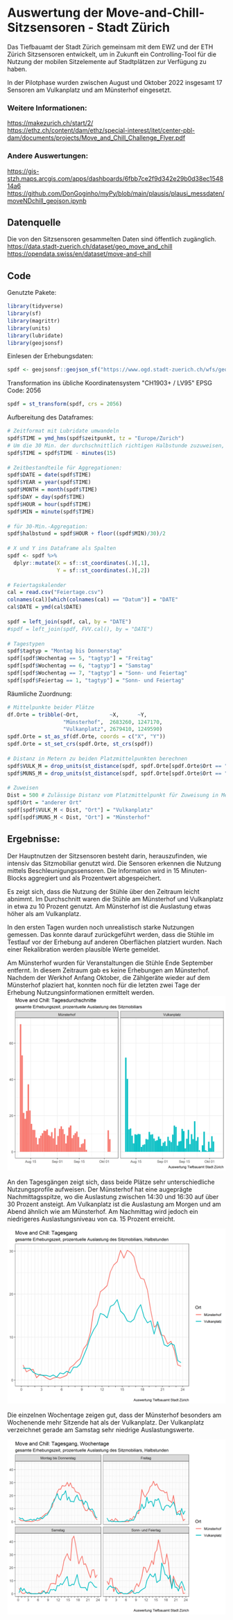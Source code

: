 # Auswertung der Move-and-Chill-Sitzsensoren - Stadt Zürich

Das Tiefbauamt der Stadt Zürich gemeinsam mit dem EWZ und der ETH Zürich Sitzsensoren entwickelt, um in Zukunft ein Controlling-Tool für die Nutzung der mobilen Sitzelemente auf Stadtplätzen zur Verfügung zu haben.

In der Pilotphase wurden zwischen August und Oktober 2022 insgesamt 17 Sensoren am Vulkanplatz und am Münsterhof eingesetzt. 

### Weitere Informationen:
https://makezurich.ch/start/2/  
https://ethz.ch/content/dam/ethz/special-interest/itet/center-pbl-dam/documents/projects/Move_and_Chill_Challenge_Flyer.pdf

### Andere Auswertungen:
https://gis-stzh.maps.arcgis.com/apps/dashboards/6fbb7ce2f9d342e29b0d38ec154814a6  
https://github.com/DonGoginho/myPy/blob/main/plausis/plausi_messdaten/moveNDchill_geojson.ipynb  

## Datenquelle
Die von den Sitzsensoren gesammelten Daten sind öffentlich zugänglich.  
https://data.stadt-zuerich.ch/dataset/geo_move_and_chill  
https://opendata.swiss/en/dataset/move-and-chill

## Code
Genutzte Pakete:
```R
library(tidyverse)
library(sf)
library(magrittr)
library(units)
library(lubridate)
library(geojsonsf)
```

Einlesen der Erhebungsdaten:
```R
spdf <- geojsonsf::geojson_sf("https://www.ogd.stadt-zuerich.ch/wfs/geoportal/Move_and_Chill?service=WFS&version=1.1.0&request=GetFeature&outputFormat=GeoJSON&typename=view_moveandchill")
```

Transformation ins übliche Koordinatensystem "CH1903+ / LV95" EPSG Code: 2056
```R
spdf = st_transform(spdf, crs = 2056)
```

Aufbereitung des Dataframes:
```R
# Zeitformat mit Lubridate umwandeln
spdf$TIME = ymd_hms(spdf$zeitpunkt, tz = "Europe/Zurich")
# Um die 30 Min. der durchschnittlich richtigen Halbstunde zuzuweisen, werden 15 Min. abgezogen. 
spdf$TIME = spdf$TIME - minutes(15)

# Zeitbestandteile für Aggregationen:
spdf$DATE = date(spdf$TIME)
spdf$YEAR = year(spdf$TIME)
spdf$MONTH = month(spdf$TIME)
spdf$DAY = day(spdf$TIME)
spdf$HOUR = hour(spdf$TIME)
spdf$MIN = minute(spdf$TIME)

# für 30-Min.-Aggregation:
spdf$halbstund = spdf$HOUR + floor((spdf$MIN)/30)/2

# X und Y ins Dataframe als Spalten
spdf <- spdf %>%
  dplyr::mutate(X = sf::st_coordinates(.)[,1],
                Y = sf::st_coordinates(.)[,2])
                
# Feiertagskalender
cal = read.csv("Feiertage.csv")
colnames(cal)[which(colnames(cal) == "Datum")] = "DATE"
cal$DATE = ymd(cal$DATE)

spdf = left_join(spdf, cal, by = "DATE")
#spdf = left_join(spdf, FVV.cal(), by = "DATE")

# Tagestypen
spdf$tagtyp = "Montag bis Donnerstag"
spdf[spdf$Wochentag == 5, "tagtyp"] = "Freitag"
spdf[spdf$Wochentag == 6, "tagtyp"] = "Samstag"
spdf[spdf$Wochentag == 7, "tagtyp"] = "Sonn- und Feiertag"
spdf[spdf$Feiertag == 1, "tagtyp"] = "Sonn- und Feiertag"
```

Räumliche Zuordnung:
```R
# Mittelpunkte beider Plätze
df.Orte = tribble(~Ort,          ~X,      ~Y,
                  "Münsterhof",  2683260, 1247170,
                  "Vulkanplatz", 2679410, 1249590)
spdf.Orte = st_as_sf(df.Orte, coords = c("X", "Y"))
spdf.Orte = st_set_crs(spdf.Orte, st_crs(spdf))

# Distanz in Metern zu beiden Platzmittelpunkten berechnen
spdf$VULK_M = drop_units(st_distance(spdf, spdf.Orte[spdf.Orte$Ort == "Vulkanplatz",]))
spdf$MUNS_M = drop_units(st_distance(spdf, spdf.Orte[spdf.Orte$Ort == "Münsterhof",]))

# Zuweisen
Dist = 500 # Zulässige Distanz vom Platzmittelpunkt für Zuweisung in Metern
spdf$Ort = "anderer Ort"
spdf[spdf$VULK_M < Dist, "Ort"] = "Vulkanplatz"
spdf[spdf$MUNS_M < Dist, "Ort"] = "Münsterhof"
```

## Ergebnisse:  
Der Hauptnutzen der Sitzsensoren besteht darin, herauszufinden, wie intensiv das Sitzmobiliar genutzt wird. Die Sensoren erkennen die Nutzung mittels Beschleunigungssensoren. Die Information wird in 15 Minuten-Blocks aggregiert und als Prozentwert abgespeichert.   

Es zeigt sich, dass die Nutzung der Stühle über den Zeitraum leicht abnimmt. Im Durchschnitt waren die Stühle am Münsterhof und Vulkanplatz in etwa zu 10 Prozent genutzt. Am Münsterhof ist die Auslastung etwas höher als am Vulkanplatz.

In den ersten Tagen wurden noch unrealistisch starke Nutzungen gemessen. Das konnte darauf zurückgeführt werden, dass die Stühle im Testlauf vor der Erhebung auf anderen Oberflächen platziert wurden. Nach einer Rekalibration werden plausible Werte gemeldet. 

Am Münsterhof wurden für Veranstaltungen die Stühle Ende September entfernt. In diesem Zeitraum gab es keine Erhebungen am Münsterhof. Nachdem der Werkhof Anfang Oktober, die Zählgeräte wieder auf dem Münsterhof plaziert hat, konnten noch für die letzten zwei Tage der Erhebung Nutzungsinformationen ermittelt werden.
![alt text](https://github.com/floriafa/moveandchill/blob/main/tage.png)

   
An den Tagesgängen zeigt sich, dass beide Plätze sehr unterschiedliche Nutzungsprofile aufweisen. Der Münsterhof hat eine augeprägte Nachmittagsspitze, wo die Auslastung zwischen 14:30 und 16:30 auf über 30 Prozent ansteigt. Am Vulkanplatz ist die Auslastung am Morgen und am Abend ähnlich wie am Münsterhof. Am Nachmittag wird jedoch ein niedrigeres Auslastungsniveau von ca. 15 Prozent erreicht. 



![alt text](https://github.com/floriafa/moveandchill/blob/main/Tagesgang.png)

Die einzelnen Wochentage zeigen gut, dass der Münsterhof besonders am Wochenende mehr Sitzende hat als der Vulkanplatz. Der Vulkanplatz verzeichnet gerade am Samstag sehr niedrige Auslastungswerte.

![alt text](https://github.com/floriafa/moveandchill/blob/main/wochentage.png)
